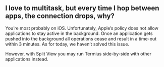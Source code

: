 ## I love to multitask, but every time I hop between apps, the connection drops, why?

You’re most probably on iOS. Unfortunately, Apple’s policy does not allow applications to stay active in the background. Once an application gets pushed into the background all operations cease and result in a time-out within 3 minutes. As for today, we haven’t solved this issue.

However, with Split View you may run Termius side-by-side with other applications instead.
